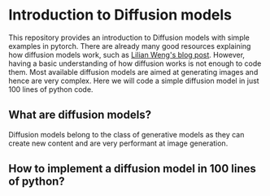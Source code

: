 # Introduction to Diffusion models

This repository provides an introduction to Diffusion models with simple examples in pytorch.
There are already many good resources explaining how diffusion models work, such as [Lilian Weng's blog post](https://lilianweng.github.io/posts/2021-07-11-diffusion-models/).
However, having a basic understanding of how diffusion works is not enough to code them.
Most available diffusion models are aimed at generating images and hence are very complex.
Here we will code a simple diffusion model in just 100 lines of python code.


## What are diffusion models?

Diffusion models belong to the class of generative models as they can create new content and are very performant at image generation.


## How to implement a diffusion model in 100 lines of python?


